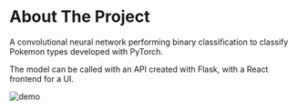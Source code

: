 # About The Project

A convolutional neural network performing binary classification to classify Pokemon types developed with PyTorch.

The model can be called with an API created with Flask, with a React frontend for a UI.

![demo](notebooks/pokemon_images/demo.jpg)


